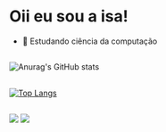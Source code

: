 # Oii eu sou a isa!


- 🔭 Estudando ciência da computação

##

![Anurag's GitHub stats](https://github-readme-stats.vercel.app/api?username=zabelliinha&show_icons=true&theme=dracula)

##

[![Top Langs](https://github-readme-stats.vercel.app/api/top-langs/?username=zabelliinha&layout=compact&theme=dracula)](https://github.com/zabelliinha/github-readme-stats)
  
  ##
 
<div> 
  <a href = "isabellybtpo@gmail.com"><img src="https://img.shields.io/badge/-Gmail-%23333?style=for-the-badge&logo=gmail&logoColor=white" target="_blank"></a>
  <a href="https://www.linkedin.com/in/isabelly-bom-tempo-b7022423b/" target="_blank"><img src="https://img.shields.io/badge/-LinkedIn-%230077B5?style=for-the-badge&logo=linkedin&logoColor=white" target="_blank"></a> 
  
</div>
